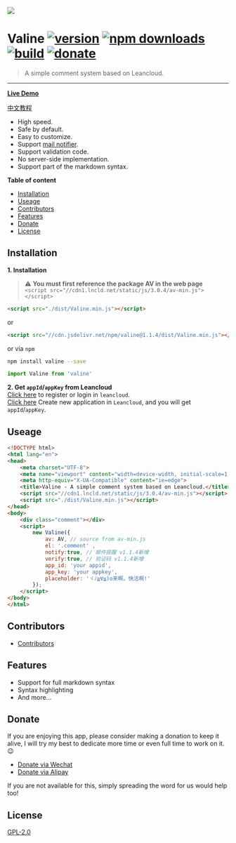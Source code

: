 ![](./src/images/logo.opacity.png)
# Valine [![version](https://img.shields.io/github/release/xCss/Valine.svg?style=flat-square)](https://github.com/xCss/Valine/releases) [![npm downloads](https://img.shields.io/npm/dt/valine.svg?style=flat-square)](https://www.npmjs.com/package/valine) [![build](https://img.shields.io/circleci/project/github/xCss/Valine/master.svg?style=flat-square)](https://circleci.com/gh/xCss/Valine) [![donate](https://img.shields.io/badge/$-donate-ff69b4.svg?maxAge=2592000&style=flat-square)](#donate)  
> A simple comment system based on Leancloud.  
------------------------------
**[Live Demo](https://xcss.github.io/Valine/)**

[中文教程](https://ioliu.cn/2017/add-valine-comments-to-your-blog/)

- High speed.
- Safe by default.
- Easy to customize.
- Support [mail notifier](https://github.com/xCss/Valine/wiki/Valine-%E8%AF%84%E8%AE%BA%E7%B3%BB%E7%BB%9F%E4%B8%AD%E7%9A%84%E9%82%AE%E4%BB%B6%E6%8F%90%E9%86%92%E8%AE%BE%E7%BD%AE).
- Support validation code.
- No server-side implementation.
- Support part of the markdown syntax.

**Table of content**
- [Installation](#installation)
- [Useage](#useage)
- [Contributors](#contributors)
- [Features](#features)
- [Donate](#donate)
- [License](#license)

## Installation
**1. Installation**   
> :warning: **You must first reference the package AV in the web page**  
> `<script src="//cdn1.lncld.net/static/js/3.0.4/av-min.js"></script>`
```html
<script src="./dist/Valine.min.js"></script>
```
or
```html
<script src="//cdn.jsdelivr.net/npm/valine@1.1.4/dist/Valine.min.js"></script>
```
or via `npm`
```bash
npm install valine --save
```
```js
import Valine from 'valine'
```
**2. Get `appId`/`appKey` from Leancloud**  
[Click here](https://leancloud.cn/dashboard/login.html#/signup) to register or login in `leancloud`.  
[Click here](https://leancloud.cn/dashboard/applist.html#/newapp) Create new application in `Leancloud`, and you will get `appId`/`appKey`.

## Useage
```html
<!DOCTYPE html>
<html lang="en">
<head>
    <meta charset="UTF-8">
    <meta name="viewport" content="width=device-width, initial-scale=1.0">
    <meta http-equiv="X-UA-Compatible" content="ie=edge">
    <title>Valine - A simple comment system based on Leancloud.</title>
    <script src="//cdn1.lncld.net/static/js/3.0.4/av-min.js"></script>
    <script src="./dist/Valine.min.js"></script>
</head>
<body>
    <div class="comment"></div>
    <script>
        new Valine({
            av: AV, // source from av-min.js
            el: '.comment' ,
            notify:true, // 邮件提醒 v1.1.4新增
            verify:true, // 验证码 v1.1.4新增
            app_id: 'your appid',
            app_key: 'your appkey',
            placeholder: 'ヾﾉ≧∀≦)o来啊，快活啊!'
        });
    </script>
</body>
</html>
```
## Contributors
- [Contributors](https://github.com/xCss/Valine/graphs/contributors)

## Features
- Support for full markdown syntax
- Syntax highlighting
- And more...

## Donate
If you are enjoying this app, please consider making a donation to keep it alive, I will try my best to dedicate more time or even full time to work on it. 😉

- [Donate via Wechat](https://ws1.sinaimg.cn/large/006qRazegy1fibhig0ywqj30es0erabm.jpg)
- [Donate via Alipay](https://ws1.sinaimg.cn/large/006qRazegy1fibhifhhfnj30ix0io0tt.jpg)

If you are not available for this, simply spreading the word for us would help too!

## License
[GPL-2.0](https://github.com/xCss/Valine/blob/master/LICENSE)